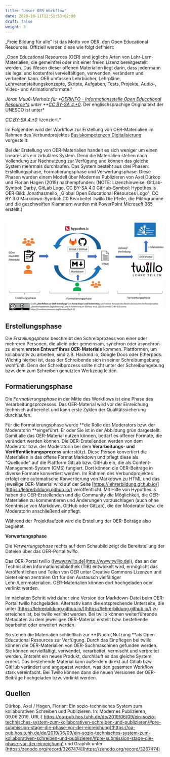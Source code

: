 ```yaml
---
title: "Unser OER Workflow"
date: 2020-10-11T12:51:53+02:00
draft: false
weight: 3
---
```


„Freie Bildung für alle" ist das Motto von OER, den Open Educational Resources. Offiziell werden diese wie folgt definiert:

„Open Educational Resources (OER) sind jegliche Arten von Lehr-Lern-Materialien, die gemeinfrei oder mit einer freien Lizenz bereitgestellt werden. Das Wesen dieser offenen Materialien liegt darin, dass jedermann sie legal und kostenfrei vervielfältigen, verwenden, verändern und verbreiten kann. OER umfassen Lehrbücher, Lehrpläne, Lehrveranstaltungskonzepte, Skripte, Aufgaben, Tests, Projekte, Audio-, Video- und Animationsformate."

*Jöran Muuß-Merholz für **[OERINFO – Informationsstelle Open Educational Resource*s](http://open-educational-resources.de/)* unter **[CC BY-SA 4.*0](https://creativecommons.org/licenses/by-sa/4.0/deed.de)*. Der englischsprachige Originaltext der UNESCO ist unter*

*[CC BY-SA 4.*0](http://creativecommons.org/licenses/by-sa/4.0/deed.de)* lizenziert.*

Im Folgenden wird der Workflow zur Erstellung von OER-Materialien im Rahmen des Verbundprojektes [Basiskompetenzen Digitalisierung](http://www.lehrerbildungsverbund-niedersachsen.de/index.php?s=ProjektBasiskompetenzenDigitalisierung) vorgestellt:

Bei der Erstellung von OER-Materialien handelt es sich weniger um einen lineares als ein zirkuläres System. Denn die Materialien stehen nach Vollendung zur Nachnutzung zur Verfügung und können das gleiche System mehrmals durchlaufen. Das System besteht aus drei Phasen: Erstellungsphase, Formatierungsphase und Verwertungsphase. Diese Phasen wurden einem Modell über Modernes Publizieren von Axel Dürkop und Florian Hagen (2019) nachempfunden: (NOTE:  Lizenzhinweise:
GitLab-Symbol: Darby, GitLab Logo, CC BY-SA 4.0
GitHub-Symbol: 
Hypothes.is
OER-Bild: Jonathasmello, „Global Open Educational Resources Logo", CC BY 3.0
Markdown-Symbol: C0 Bearbeitet 
Twillo
Die Pfeile, die Piktogramme und die geschweiften Klammern wurden mit PowerPoint Microsoft 365 erstellt.)

## ![image alt text](https://raw.githubusercontent.com/Lehrerbildung/BKD-github/main/content/GenutzteBilder/OER-Erstellung_Workflow.jpg)

## **Erstellungsphase**

Die *Erstellungsphase* beschreibt den Schreibprozess von einer oder mehreren Personen, die allein oder gemeinsam, synchron oder asynchron zu einem **ersten Entwurf ihres OER-Materials** kommen. Plattformen, um kollaborativ zu arbeiten, sind z.B. Hackmd.io, Google Docs oder Etherpads. Wichtig hierbei ist, dass der Schreibende sich in seiner Schreibumgebung wohlfühlt. Denn der Schreibprozess sollte nicht unter der Schreibumgebung bzw. dem zum Schreiben genutzten Werkzeug leiden.

## **Formatierungsphase**

Die *Formatierungsphase* in der Mitte des Workflows ist eine Phase des Verarbeitungsprozesses. Das OER-Material wird vor der Einreichung technisch aufbereitet und kann erste Zyklen der Qualitätssicherung durchlaufen.

Für die Formatierungsphase wurde **die Rolle des Moderators bzw. der Moderatorin **eingeführt. Er oder Sie ist in der Abbildung grün dargestellt. Damit alle das OER-Material  nutzen können, bedarf es offener Formate, die verändert werden können. Die OER-Erstellenden werden von dem Moderator bzw. der Moderatorin bei dem **Verarbeitungs- und Veröffentlichungsprozess** unterstützt. Diese Person konvertiert die Materialien in das offene Format Markdown und pflegt diese als "Quellcode" auf die Plattform GitLab bzw. GitHub ein, die als Content-Management-System (CMS) fungiert. Dort können die OER-Beiträge in diverse Formate konvertiert werden. Im Rahmen des Verbundprojektes erfolgt eine automatische Konvertierung von Markdown zu HTML und das jeweilige OER-Material wird auf der Seite [https://lehrerbildung.github.io/](https://lehrerbildung.github.io/) veröffentlicht. Mit Hilfe von Hypothes.is haben die OER-Erstellenden und die Community die Möglichkeit, die OER-Materialien zu kommentieren und Änderungen vorzuschlagen (auch ohne Kenntnisse von Markdown, GitHub oder GitLab), die der Moderator bzw. die Moderatorin anschließend einpflegt.

Während der Projektlaufzeit wird die Erstellung der OER-Beiträge also begleitet.

**Verwertungsphase**

Die *Verwertungsphase* rechts auf dem Schaubild zeigt die Bereitstellung der Dateien über das OER-Portal *twillo*.

Das OER-Portal twillo ([www.twillo.de](http://www.twillo.de)), das an der Technischen Informationsbibliothek (TIB) entwickelt wird, ermöglicht das Veröffentlichen und Teilen von OER unter Creative Commons Lizenzen und bietet einen zentralen Ort für den Austausch vielfältiger Lehr-/Lernmaterialien. OER-Materialien können dort  hochgeladen oder verlinkt werden. 

Im nächsten Schritt wird daher eine Version der Markdown-Datei beim OER-Portal twillo  hochgeladen. Alternativ kann die entsprechende Unterseite, die unter [https://lehrerbildung.github.io/](https://lehrerbildung.github.io/) zu erreichen ist, bei twillo verlinkt werden. Bei twillo können weiterführende Metadaten zu dem jeweiligen OER-Material erstellt bzw. bestehende bearbeitet oder erweitert werden.

So stehen die Materialien schließlich zur **(Nach-)Nutzung **als Open Educational Resources zur Verfügung. Durch das Einpflegen bei twillo können die OER-Materialien von OER-Suchmaschinen gefunden werden. Sie können vervielfältigt, verwendet, verarbeitet, vermischt und verbreitet werden. Entsteht ein neues Produkt, durchläuft es das gleiche System erneut. Das bestehende Material kann außerdem direkt auf Gitlab bzw. GitHub verändert und angepasst werden, was den gesamten Workflow stark vereinfacht. Bei Twillo können dann die neuen Versionen der OER-Beiträge hochgeladen bzw. verlinkt werden.

## **Quellen**

Dürkop, Axel / Hagen, Florian: Ein sozio-technisches System zum kollaborativen Schreiben und Publizieren. In: Modernes Publizieren, 09.06.2019. URL:[ https://oa-pub.hos.tuhh.de/de/2019/06/09/ein-sozio-technisches-system-zum-kollaborativen-schreiben-und-publizieren/#pre-submission-stage-die-phase-vor-der-einreichung](https://oa-pub.hos.tuhh.de/de/2019/06/09/ein-sozio-technisches-system-zum-kollaborativen-schreiben-und-publizieren/#pre-submission-stage-die-phase-vor-der-einreichung) und Graphik unter [https://zenodo.org/record/3267474](https://zenodo.org/record/3267474) 

